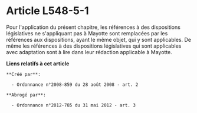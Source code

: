 # Article L548-5-1

Pour l'application du présent chapitre, les références à des dispositions législatives ne s'appliquant pas à Mayotte sont
remplacées par les références aux dispositions, ayant le même objet, qui y sont applicables. De même les références à des
dispositions législatives qui sont applicables avec adaptation sont à lire dans leur rédaction applicable à Mayotte.

**Liens relatifs à cet article**

	**Créé par**:

	  - Ordonnance n°2008-859 du 28 août 2008 - art. 2

	**Abrogé par**:

	  - Ordonnance n°2012-785 du 31 mai 2012 - art. 3
